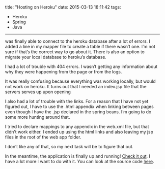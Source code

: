 title: "Hosting on Heroku"
date: 2015-03-13 18:11:42
tags:
- Heroku
- Spring
- Java
---
 was finally able to connect to the heroku database after a lot of errors. I added a line in my mapper file to create a table if there wasn’t one. I’m not sure if that’s the correct way to go about it. There is also an option to migrate your local database to heroku’s database.

I had a lot of trouble with 404 errors. I wasn’t getting any information about why they were happening from the page or from the logs.

It was really confusing because everything was working locally, but would not work on heroku. It turns out that I needed an index.jsp file that the servers serves up upon opening

I also had a lot of trouble with the links. For a reason that I have not yet figured out, I have to use the .html appendix when linking between pages even though I have the .jsp declared in the spring beans. I’m going to do some more hunting around that.

I tried to declare mappings to any appendix in the web.xml file, but that didn’t work either. I ended up using the html links and also leaving my jsp files in the root of the web app folder.

I don’t like any of that, so my next task will be to figure that out.

In the meantime, the application is finally up and running! [Check it out](http://maryum.heroku.com/). I have a lot more I want to do with it. You can look at the source code [here](https://github.com/yozamacs/technicalList).
